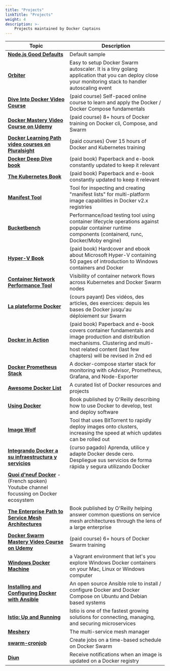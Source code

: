 ```yaml
---
title: "Projects"
linkTitle: "Projects"
weight: 4
description: >-
    Projects maintained by Docker Captains 
---
```



| Topic     | Description        |  
|-----------|-----------------|
| [**Node.js Good Defaults**](https://github.com/BretFisher/node-docker-good-defaults)   | Default sample       |
| [**Orbiter**](https://github.com/gianarb/orbiter)   | Easy to setup Docker Swarm autoscaler. It is a tiny golang application that you can deploy close your monitoring stack to handler autoscaling event    | 
| [**Dive Into Docker Video Course**](https://diveintodocker.com) | (paid course) Self-paced online course to learn and apply the Docker / Docker Compose fundamentals |
| [**Docker Mastery Video Course on Udemy**](https://bretfisher.com/dockermastery) |  (paid course) 8+ hours of Docker training on Docker cli, Compose, and Swarm | 
| [**Docker Learning Path video courses on Pluralsight**](https://www.pluralsight.com/paths/docker) |  (paid courses) Over 15 hours of Docker and Kubernetes training | 
| [**Docker Deep Dive book**](https://www.amazon.com/Docker-Deep-Dive-Nigel-Poulton/dp/1521822808/ref=sr_1_1?ie=UTF8&qid=1508709727&sr=8-1&keywords=docker+deep+dive) |  (paid book) Paperback and e-book constantly updated to keep it relevant | 
| [**The Kubernetes Book**](https://www.amazon.com/Kubernetes-Book-Nigel-Poulton/dp/1521823634/ref=sr_1_3?s=books&ie=UTF8&qid=1508709840&sr=1-3&keywords=kubernetes)   |  (paid book) Paperback and e-book constantly updated to keep it relevant | 
| [**Manifest Tool**](https://github.com/estesp/manifest-tool) |  Tool for inspecting and creating "manifest lists" for multi-platform image capabilities in Docker v2.x registries | 
| [**Bucketbench**](https://github.com/estesp/bucketbench) |  Performance/load testing tool using container lifecycle operations against popular container runtime components (containerd, runc, Docker/Moby engine) | 
| [**Hyper-V Book**](https://www.rheinwerk-verlag.de/microsoft-hyper-v_4229/) |  (paid book) Hardcover and ebook about Microsoft Hyper-V containing 50 pages of introduction to Windows containers and Docker  | 
| [**Container Network Performance Tool**](https://github.com/solarwinds/containers/tree/master/cnpt) | Visibility of container network flows across Kubernetes and Docker Swarm nodes | 
| [**La plateforme Docker**](https://www.udemy.com/la-plateforme-docker/) |  (cours payant) Des vidéos, des articles, des exercices: depuis les bases de Docker jusqu'au déploiement sur Swarm | 
| [**Docker in Action**](https://www.amazon.com/Docker-Action-Jeff-Nickoloff/dp/1633430235) |  (paid book) Paperback and e-book covers container fundamentals and image production and distribution mechanisms. Clustering and multi-host related content (last few chapters) will be revised in 2nd ed | 
| [**Docker Prometheus Stack**](https://github.com/vegasbrianc/prometheus) | A docker-compose starter stack for monitoring with cAdvisor, Prometheus, Grafana, and Node-Exporter | 
| [**Awesome Docker List**](https://github.com/veggiemonk/awesome-docker) | A curated list of Docker resources and projects
| [**Using Docker**](http://shop.oreilly.com/product/0636920035671.do) | Book published by O'Reilly describing how to use Docker to develop, test and deploy software | 
| [**Image Wolf**](https://github.com/ContainerSolutions/ImageWolf) | Tool that uses BitTorrent to rapidly deploy images onto clusters, increasing the speed at which updates can be rolled out | 
| [**Integrando Docker a su infraestructura y servicios**](https://www.udemy.com/integrando-docker-a-su-infraestrucutra-y-servicios) | (curso pagado) Aprenda, utilice y adapte Docker desde cero. Despliegue sus servicios de forma rápida y segura utilizando Docker | 
| [**Quoi d'neuf Docker**](https://www.youtube.com/c/quoideneufdocker) - (French spoken) Youtube channel focussing on Docker ecosystem  | 
| [**The Enterprise Path to Service Mesh Architectures**](https://blog.gingergeek.com/2018/08/now-available-the-enterprise-path-to-service-mesh-architectures/) | Book published by O'Reilly helping answer common questions on service mesh architectures through the lens of a large enterprise |
| [**Docker Swarm Mastery Video Course on Udemy**](https://bretfisher.com/dockerswarmmastery) | (paid course) 6+ hours of Docker Swarm training |
| [**Windows Docker Machine**](https://github.com/StefanScherer/windows-docker-machine) | a Vagrant environment that let's you explore Windows Docker containers on your Mac, Linux or Windows computer |
| [**Installing and Configuring Docker with Ansible**](https://github.com/nickjj/ansible-docker) | An open source Ansible role to install / configure Docker and Docker Compose on Ubuntu and Debian based systems |
| [**Istio: Up and Running**](https://layer5.io/books/istio-up-and-running) | Istio is one of the fastest growing solutions for connecting, managing, and securing microservices |
| [**Meshery**](https://layer5.io/meshery) | The multi-service mesh manager |
| [**swarm-cronjob**](https://github.com/crazy-max/swarm-cronjob) | Create jobs on a time-based schedule on Docker Swarm |
| [**Diun**](https://github.com/crazy-max/diun) | Receive notifications when an image is updated on a Docker registry |
